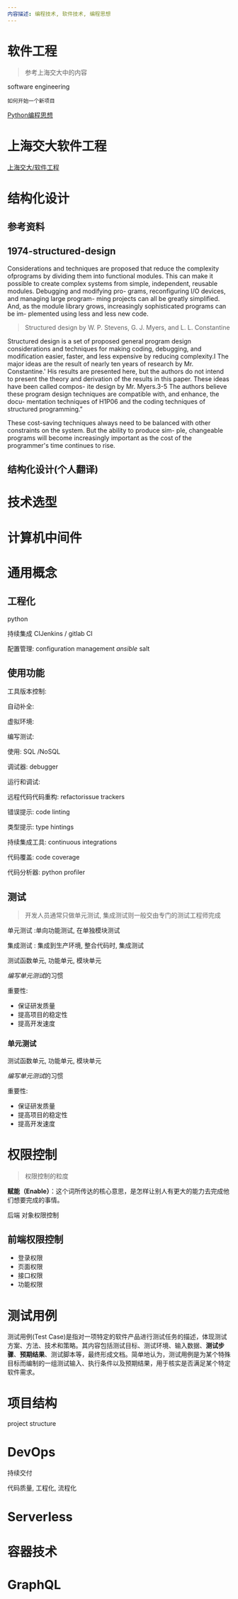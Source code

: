 ```yaml
---
内容描述: 编程技术, 软件技术, 编程思想
---
```




# 软件工程

> 参考上海交大中的内容

software engineering

`如何开始一个新项目`

[Python编程思想](Python编程思想.md)



# **上海交大软件工程**

[上海交大/软件工程](上海交大/软件工程.md)

# 结构化设计

## 参考资料



## 1974-structured-design

Considerations and techniques are proposed that reduce the complexity ofprograms by dividing them into functional modules. This can make it possible to create complex systems from simple, independent, reusable modules. Debugging and modifying pro- grams, reconfiguring I/O devices, and managing large program- ming projects can all be greatly simplified. And, as the module library grows, increasingly sophisticated programs can be im- plemented using less and less new code.

> Structured design
>  by W. P. Stevens, G. J. Myers, and L. L. Constantine

Structured design is a set of proposed general program design considerations and techniques for making coding, debugging, and modification easier, faster, and less expensive by reducing complexity.I The major ideas are the result of nearly ten years of research by Mr. Constantine.' His results are presented here, but the authors do not intend to present the theory and derivation of the results in this paper. These ideas have been called compos- ite design by Mr. Myers.3-5 The authors believe these program design techniques are compatible with, and enhance, the docu- mentation techniques of H1P06 and the coding techniques of structured programming."

These cost-saving techniques always need to be balanced with other constraints on the system. But the ability to produce sim- ple, changeable programs will become increasingly important as the cost of the programmer's time continues to rise.

## 结构化设计(个人翻译)



# 技术选型

# 计算机中间件

# 通用概念



## 工程化

python

持续集成 CIJenkins / gitlab CI

配置管理: configuration management *ansible* salt



## 使用功能

工具版本控制:

自动补全:

虚拟环境:

编写测试:



使用: SQL /NoSQL

调试器: debugger

运行和调试: 

远程代码代码重构: refactorissue trackers

错误提示: code linting

类型提示: type hintings

持续集成工具: continuous integrations

代码覆盖: code coverage

代码分析器: python profiler





## 测试

> 开发人员通常只做单元测试, 集成测试则一般交由专门的测试工程师完成

单元测试 :单向功能测试, 在单独模块测试

集成测试 : 集成到生产环境, 整合代码时, 集成测试

测试函数单元, 功能单元, 模块单元

*编写单元测试*的习惯

重要性:

- 保证研发质量
- 提高项目的稳定性
- 提高开发速度





### 单元测试

测试函数单元, 功能单元, 模块单元

*编写单元测试*的习惯

重要性:

- 保证研发质量
- 提高项目的稳定性
- 提高开发速度









# 权限控制

> 权限控制的粒度

**赋能（Enable）**：这个词所传达的核心意思，是怎样让别人有更大的能力去完成他们想要完成的事情。



后端 对象权限控制

## 前端权限控制



- 登录权限
- 页面权限
- 接口权限
- 功能权限	



# 测试用例

测试用例(Test Case)是指对一项特定的软件产品进行测试任务的描述，体现测试方案、方法、技术和策略。其内容包括测试目标、测试环境、输入数据、**测试步骤**、**预期结果**、测试脚本等，最终形成文档。简单地认为，测试用例是为某个特殊目标而编制的一组测试输入、执行条件以及预期结果，用于核实是否满足某个特定软件需求。

# 项目结构

project structure



# DevOps

持续交付

代码质量, 工程化, 流程化

# Serverless

# 容器技术

# GraphQL